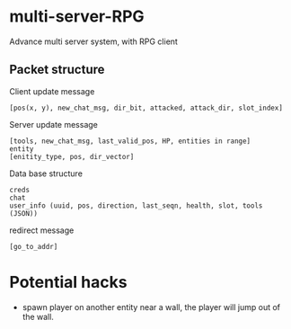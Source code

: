 # multi-server-RPG
Advance multi server system, with RPG client
## Packet structure
Client update message
```
[pos(x, y), new_chat_msg, dir_bit, attacked, attack_dir, slot_index]
```
Server update message
```
[tools, new_chat_msg, last_valid_pos, HP, entities in range]
entity
[enitity_type, pos, dir_vector]
```
Data base structure
```
creds
chat
user_info (uuid, pos, direction, last_seqn, health, slot, tools (JSON))

```
redirect message
```
[go_to_addr]
```



# Potential hacks
- spawn player on another entity near a wall, the player will jump out of the wall.

